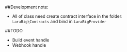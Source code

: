 ##Development note:
- All of class need create contract interface in the folder: `LaraBig\Contracts` and bind in `LaraBigProvider`

##TODO
- Build event handle
- Webhook handle
